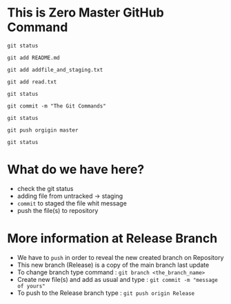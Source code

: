 # This is Zero Master GitHub Command
`git status`

`git add README.md`

`git add addfile_and_staging.txt`

`git add read.txt`

`git status`

`git commit -m "The Git Commands"`

`git status`

`git push orgigin master`

`git status`

# What do we have here?
- check the git status
- adding file from untracked -> staging
- `commit` to staged the file whit message
- push the file(s) to repository

# More information at Release Branch
- We have to `push` in order to reveal the new created branch on Repository
- This new branch (Release) is a copy of the main branch last update
- To change branch type command : `git branch <the_branch_name>`
- Create new file(s) and add as usual and type : `git commit -m "message of yours"`
- To push to the Release branch type : `git push origin Release`
